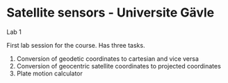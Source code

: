 # Satellite sensors - Universite Gävle

Lab 1

First lab session for the course. Has three tasks.
1. Conversion of geodetic coordinates to cartesian and vice versa
2. Conversion of geocentric satellite coordinates to projected coordinates
3. Plate motion calculator
